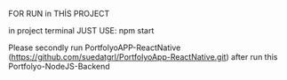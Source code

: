FOR RUN in THİS PROJECT

in project terminal JUST USE: npm start 

Please secondly run PortfolyoAPP-ReactNative (https://github.com/suedatgrl/PortfolyoApp-ReactNative.git) after run this Portfolyo-NodeJS-Backend 

